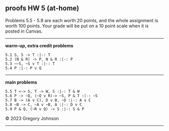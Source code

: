 ## proofs HW 5 (at-home)

Problems 5.5 - 5.9 are each worth 20 points, and the whole assignment is worth 100 points. Your grade will be put on a 10 point scale when it is posted in Canvas.

---

**warm-up, extra credit problems**

~~~{.ProofChecker .JohnsonSL options="fonts tabindent render" guides="fitch" points="2" late-credit="1"}
5.1 S, S -> T :|-: T
5.2 (N & R) -> P, N & R :|-: P 
5.3 ~~S, ~S v T :|-: T
5.4 P :|-: P v Q 
~~~

---

**main problems**

~~~{.ProofChecker .JohnsonSL options="fonts tabindent render" guides="fitch" points="20" late-credit="16"}
5.5 T <-> S, T -> W, S :|-: T & W
5.6 P -> ~Q, (~Q v R)-> ~S, P & T :|-: ~S
5.7 B -> (A v C), D v B, ~D :|-: A v C
5.8 ~B -> C, ~A v ~B, A :|-: D v C
5.9 P & Q, (~R v Q) -> S :|-: S & P  
~~~

&copy; 2023 Gregory Johnson 

---

